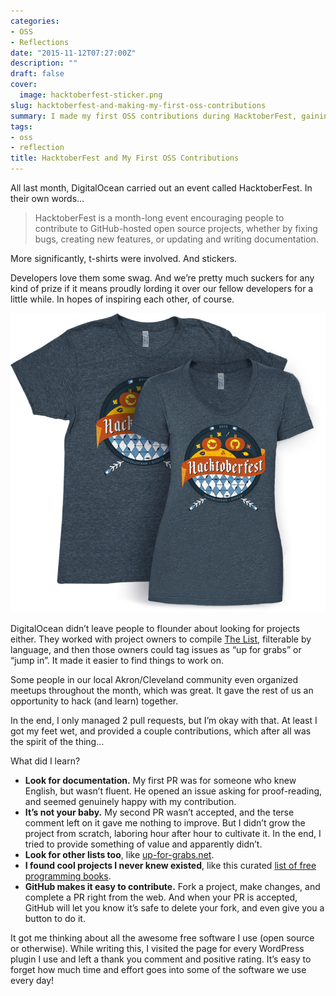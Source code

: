 ```yaml
---
categories:
- OSS
- Reflections
date: "2015-11-12T07:27:00Z"
description: ""
draft: false
cover:
  image: hacktoberfest-sticker.png
slug: hacktoberfest-and-making-my-first-oss-contributions
summary: I made my first OSS contributions during HacktoberFest, gaining experience (and swag!) with the help of DigitalOcean and GitHub. :)
tags:
- oss
- reflection
title: HacktoberFest and My First OSS Contributions
---
```

All last month, DigitalOcean carried out an event called HacktoberFest. In their own words…

> HacktoberFest is a month-long event encouraging people to contribute to GitHub-hosted open source projects, whether by fixing bugs, creating new features, or updating and writing documentation.

More significantly, t-shirts were involved. And stickers.

Developers love them some swag. And we’re pretty much suckers for any kind of prize if it means proudly lording it over our fellow developers for a little while. In hopes of inspiring each other, of course.

![hacktoberfest-tshirt](hacktoberfest-tshirt.png)

DigitalOcean didn’t leave people to flounder about looking for projects either. They worked with project owners to compile [The List](https://hacktoberfest.digitalocean.com#projects), filterable by language, and then those owners could tag issues as “up for grabs” or “jump in”. It made it easier to find things to work on.

Some people in our local Akron/Cleveland community even organized meetups throughout the month, which was great. It gave the rest of us an opportunity to hack (and learn) together.

In the end, I only managed 2 pull requests, but I’m okay with that. At least I got my feet wet, and provided a couple contributions, which after all was the spirit of the thing…

What did I learn?

- **Look for documentation.** My first PR was for someone who knew English, but wasn’t fluent. He opened an issue asking for proof-reading, and seemed genuinely happy with my contribution.
- **It’s not your baby.** My second PR wasn’t accepted, and the terse comment left on it gave me nothing to improve. But I didn’t grow the project from scratch, laboring hour after hour to cultivate it. In the end, I tried to provide something of value and apparently didn’t.
- **Look for other lists too**, like [up-for-grabs.net](http://up-for-grabs.net/#/).
- **I found cool projects I never knew existed**, like this curated [list of free programming books](https://github.com/vhf/free-programming-books).
- **GitHub makes it easy to contribute.** Fork a project, make changes, and complete a PR right from the web. And when your PR is accepted, GitHub will let you know it’s safe to delete your fork, and even give you a button to do it.

It got me thinking about all the awesome free software I use (open source or otherwise). While writing this, I visited the page for every WordPress plugin I use and left a thank you comment and positive rating. It’s easy to forget how much time and effort goes into some of the software we use every day!
